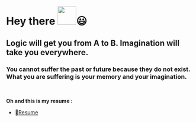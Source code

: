 # Hey there <img src="https://media.giphy.com/media/hvRJCLFzcasrR4ia7z/giphy.gif" width="50px">:smiley:
  


## Logic will get you from A to B. Imagination will take you everywhere.

### You cannot suffer the past or future because they do not exist. What you are suffering is your memory and your imagination.
 <br />
 
**Oh and this is my resume :**
- 📝[Resume](https://drive.google.com/file/d/1vrkQnCDkFI20F3vhDstgcFymSstcnhrI/view?usp=sharing)
  </a> <a href="https://github.com/joelpjoji/github-readme-stats">
 
